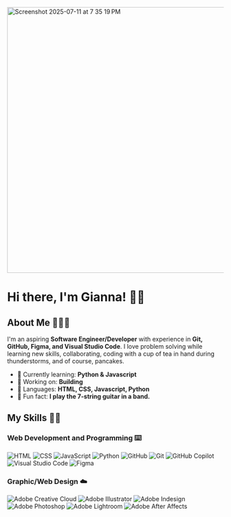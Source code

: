 <img width="1418" height="617" alt="Screenshot 2025-07-11 at 7 35 19 PM" src="https://github.com/user-attachments/assets/2438277e-0eb4-43d2-9ee2-040ece187732" />

# Hi there, I'm Gianna! 👋🏼

## About Me 👩🏻‍💻

I'm an aspiring **Software Engineer/Developer** with experience in **Git, GitHub, Figma, and Visual Studio Code**.  I love problem solving while learning new skills, collaborating, coding with a cup of tea in hand during thunderstorms, and of course, pancakes.

- 🧠 Currently learning: **Python & Javascript**
- 📎 Working on: **Building**
- 👾 Languages: **HTML, CSS, Javascript, Python**
- 🧋 Fun fact: **I play the 7-string guitar in a band.**

## My Skills 💪🏼
### Web Development and Programming ⌨️
![HTML](https://img.shields.io/badge/-HTML-E34F26?style=flat-square&logo=html5&logoColor=white)
![CSS](https://img.shields.io/badge/-CSS-1572B6?style=flat-square&logo=css3&logoColor=white)
![JavaScript](https://img.shields.io/badge/-JavaScript-F7DF1E?style=flat-square&logo=javascript&logoColor=black)
![Python](https://img.shields.io/badge/Python-FFD43B?style=for-the-badge&logo=python&logoColor=blue)
![GitHub](https://img.shields.io/badge/GitHub-100000?style=for-the-badge&logo=github&logoColor=white)
![Git](https://img.shields.io/badge/GIT-E44C30?style=for-the-badge&logo=git&logoColor=white)
![GitHub Copilot](https://img.shields.io/badge/github%20copilot-000000?style=for-the-badge&logo=githubcopilot&logoColor=white)
![Visual Studio Code](https://img.shields.io/badge/Visual_Studio_Code-0078D4?style=for-the-badge&logo=visual%20studio%20code&logoColor=white)
![Figma](https://img.shields.io/badge/Figma-F24E1E?style=for-the-badge&logo=figma&logoColor=white)
### Graphic/Web Design ☁️
![Adobe Creative Cloud](https://img.shields.io/badge/Adobe%20Creative%20Cloud-DA1F26?style=for-the-badge&logo=Adobe%20Creative%20Cloud&logoColor=white)
![Adobe Illustrator](https://img.shields.io/badge/Adobe%20Illustrator-FF9A00?style=for-the-badge&logo=adobe%20illustrator&logoColor=white)
![Adobe Indesign](https://img.shields.io/badge/Adobe%20InDesign-FF3366?style=for-the-badge&logo=Adobe%20InDesign&logoColor=white)
![Adobe Photoshop](https://img.shields.io/badge/Adobe%20Photoshop-31A8FF?style=for-the-badge&logo=Adobe%20Photoshop&logoColor=black)
![Adobe Lightroom](https://img.shields.io/badge/Adobe%20Lightroom-31A8FF?style=for-the-badge&logo=Adobe%20Lightroom&logoColor=white)
![Adobe After Affects](https://img.shields.io/badge/Adobe%20after%20affects-CF96FD?style=for-the-badge&logo=Adobe%20after%20effects&logoColor=393665)

